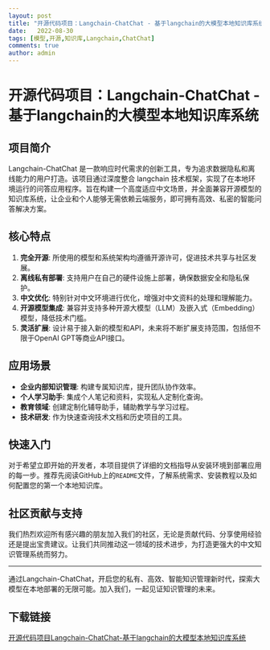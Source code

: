 ```yaml
---
layout: post
title: "开源代码项目：Langchain-ChatChat - 基于langchain的大模型本地知识库系统"
date:   2022-08-30
tags: [模型,开源,知识库,Langchain,ChatChat]
comments: true
author: admin
---
```

# 开源代码项目：Langchain-ChatChat - 基于langchain的大模型本地知识库系统

## 项目简介

 Langchain-ChatChat 是一款响应时代需求的创新工具，专为追求数据隐私和离线能力的用户打造。该项目通过深度整合 langchain 技术框架，实现了在本地环境运行的问答应用程序。旨在构建一个高度适应中文场景，并全面兼容开源模型的知识库系统，让企业和个人能够无需依赖云端服务，即可拥有高效、私密的智能问答解决方案。

## 核心特点

1. **完全开源**: 所使用的模型和系统架构均遵循开源许可，促进技术共享与社区发展。
2. **离线私有部署**: 支持用户在自己的硬件设施上部署，确保数据安全和隐私保护。
3. **中文优化**: 特别针对中文环境进行优化，增强对中文资料的处理和理解能力。
4. **开源模型集成**: 兼容并支持多种开源大模型（LLM）及嵌入式（Embedding）模型，降低技术门槛。
5. **灵活扩展**: 设计易于接入新的模型和API，未来将不断扩展支持范围，包括但不限于OpenAI GPT等商业API接口。

## 应用场景

- **企业内部知识管理**: 构建专属知识库，提升团队协作效率。
- **个人学习助手**: 集成个人笔记和资料，实现私人定制化查询。
- **教育领域**: 创建定制化辅导助手，辅助教学与学习过程。
- **技术研发**: 作为快速查询技术文档和历史项目的工具。

## 快速入门

对于希望立即开始的开发者，本项目提供了详细的文档指导从安装环境到部署应用的每一步。推荐先阅读GitHub上的`README`文件，了解系统需求、安装教程以及如何配置您的第一个本地知识库。

## 社区贡献与支持

我们热烈欢迎所有感兴趣的朋友加入我们的社区，无论是贡献代码、分享使用经验还是提出宝贵建议。让我们共同推动这一领域的技术进步，为打造更强大的中文知识管理系统而努力。

---

通过Langchain-ChatChat，开启您的私有、高效、智能知识管理新时代，探索大模型在本地部署的无限可能。加入我们，一起见证知识管理的未来。

## 下载链接

[开源代码项目Langchain-ChatChat-基于langchain的大模型本地知识库系统](https://pan.quark.cn/s/61b6a8113be8)